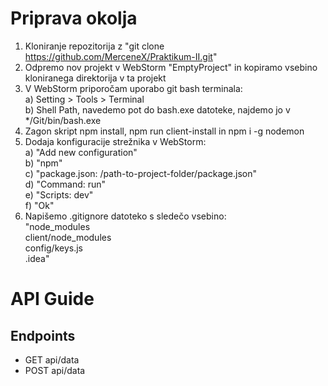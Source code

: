 # Priprava okolja
1. Kloniranje repozitorija z "git clone https://github.com/MerceneX/Praktikum-II.git"
2. Odpremo nov projekt v WebStorm "EmptyProject" in kopiramo vsebino kloniranega direktorija
v ta projekt
6. V WebStorm priporočam uporabo git bash terminala:    
a) Setting > Tools > Terminal   
b) Shell Path, navedemo pot do bash.exe datoteke, najdemo jo v */Git/bin/bash.exe
3. Zagon skript npm install, npm run client-install in npm i -g nodemon
4. Dodaja konfiguracije strežnika v WebStorm:   
a) "Add new configuration"  
b) "npm"    
c) "package.json: /path-to-project-folder/package.json"     
d) "Command: run"   
e) "Scripts: dev"   
f) "Ok"
5. Napišemo .gitignore datoteko s sledečo vsebino:  
"node_modules   
client/node_modules     
config/keys.js    
.idea"


# API Guide
## Endpoints
- GET api/data
- POST api/data
